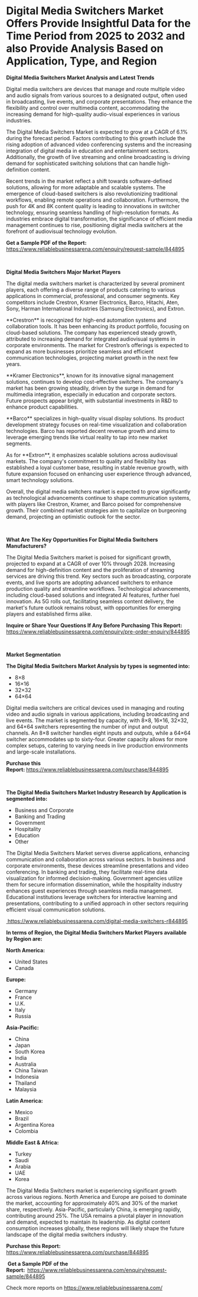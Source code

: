 <p><h1>Digital Media Switchers Market Offers Provide Insightful Data for the Time Period from 2025 to 2032 and also Provide Analysis Based on Application, Type, and Region</h1></p><p><strong>Digital Media Switchers Market Analysis and Latest Trends</strong></p>
<p><p>Digital media switchers are devices that manage and route multiple video and audio signals from various sources to a designated output, often used in broadcasting, live events, and corporate presentations. They enhance the flexibility and control over multimedia content, accommodating the increasing demand for high-quality audio-visual experiences in various industries.</p><p>The Digital Media Switchers Market is expected to grow at a CAGR of 6.1% during the forecast period. Factors contributing to this growth include the rising adoption of advanced video conferencing systems and the increasing integration of digital media in education and entertainment sectors. Additionally, the growth of live streaming and online broadcasting is driving demand for sophisticated switching solutions that can handle high-definition content.</p><p>Recent trends in the market reflect a shift towards software-defined solutions, allowing for more adaptable and scalable systems. The emergence of cloud-based switchers is also revolutionizing traditional workflows, enabling remote operations and collaboration. Furthermore, the push for 4K and 8K content quality is leading to innovations in switcher technology, ensuring seamless handling of high-resolution formats. As industries embrace digital transformation, the significance of efficient media management continues to rise, positioning digital media switchers at the forefront of audiovisual technology evolution.</p></p>
<p><strong>Get a Sample PDF of the Report:&nbsp;</strong> <a href="https://www.reliablebusinessarena.com/enquiry/request-sample/844895?utm_campaign=2397&utm_medium=2&utm_source=Github&utm_content=ia&utm_term=28022025&utm_id=digital-media-switchers">https://www.reliablebusinessarena.com/enquiry/request-sample/844895</a></p>
<p>&nbsp;</p>
<p><strong>Digital Media Switchers Major Market Players</strong></p>
<p><p>The digital media switchers market is characterized by several prominent players, each offering a diverse range of products catering to various applications in commercial, professional, and consumer segments. Key competitors include Crestron, Kramer Electronics, Barco, Hitachi, Aten, Sony, Harman International Industries (Samsung Electronics), and Extron.</p><p>**Crestron** is recognized for high-end automation systems and collaboration tools. It has been enhancing its product portfolio, focusing on cloud-based solutions. The company has experienced steady growth, attributed to increasing demand for integrated audiovisual systems in corporate environments. The market for Crestron’s offerings is expected to expand as more businesses prioritize seamless and efficient communication technologies, projecting market growth in the next few years.</p><p>**Kramer Electronics**, known for its innovative signal management solutions, continues to develop cost-effective switchers. The company's market has been growing steadily, driven by the surge in demand for multimedia integration, especially in education and corporate sectors. Future prospects appear bright, with substantial investments in R&D to enhance product capabilities.</p><p>**Barco** specializes in high-quality visual display solutions. Its product development strategy focuses on real-time visualization and collaboration technologies. Barco has reported decent revenue growth and aims to leverage emerging trends like virtual reality to tap into new market segments.</p><p>As for **Extron**, it emphasizes scalable solutions across audiovisual markets. The company's commitment to quality and flexibility has established a loyal customer base, resulting in stable revenue growth, with future expansion focused on enhancing user experience through advanced, smart technology solutions.</p><p>Overall, the digital media switchers market is expected to grow significantly as technological advancements continue to shape communication systems, with players like Crestron, Kramer, and Barco poised for comprehensive growth. Their combined market strategies aim to capitalize on burgeoning demand, projecting an optimistic outlook for the sector.</p></p>
<p>&nbsp;</p>
<p><strong>What Are The Key Opportunities For Digital Media Switchers Manufacturers?</strong></p>
<p><p>The Digital Media Switchers market is poised for significant growth, projected to expand at a CAGR of over 10% through 2028. Increasing demand for high-definition content and the proliferation of streaming services are driving this trend. Key sectors such as broadcasting, corporate events, and live sports are adopting advanced switchers to enhance production quality and streamline workflows. Technological advancements, including cloud-based solutions and integrated AI features, further fuel innovation. As 5G rolls out, facilitating seamless content delivery, the market's future outlook remains robust, with opportunities for emerging players and established firms alike.</p></p>
<p><strong>Inquire or Share Your Questions If Any Before Purchasing This Report:</strong> <a href="https://www.reliablebusinessarena.com/enquiry/pre-order-enquiry/844895?utm_campaign=2397&utm_medium=2&utm_source=Github&utm_content=ia&utm_term=28022025&utm_id=digital-media-switchers">https://www.reliablebusinessarena.com/enquiry/pre-order-enquiry/844895</a></p>
<p>&nbsp;</p>
<p><strong>Market Segmentation</strong></p>
<p><strong>The Digital Media Switchers Market Analysis by types is segmented into:</strong></p>
<p><ul><li>8×8</li><li>16×16</li><li>32×32</li><li>64×64</li></ul></p>
<p><p>Digital media switchers are critical devices used in managing and routing video and audio signals in various applications, including broadcasting and live events. The market is segmented by capacity, with 8×8, 16×16, 32×32, and 64×64 switchers representing the number of input and output channels. An 8×8 switcher handles eight inputs and outputs, while a 64×64 switcher accommodates up to sixty-four. Greater capacity allows for more complex setups, catering to varying needs in live production environments and large-scale installations.</p></p>
<p><strong>Purchase this Report:&nbsp;</strong><a href="https://www.reliablebusinessarena.com/purchase/844895?utm_campaign=2397&utm_medium=2&utm_source=Github&utm_content=ia&utm_term=28022025&utm_id=digital-media-switchers">https://www.reliablebusinessarena.com/purchase/844895</a></p>
<p>&nbsp;</p>
<p><strong>The Digital Media Switchers Market Industry Research by Application is segmented into:</strong></p>
<p><ul><li>Business and Corporate</li><li>Banking and Trading</li><li>Government</li><li>Hospitality</li><li>Education</li><li>Other</li></ul></p>
<p><p>The Digital Media Switchers Market serves diverse applications, enhancing communication and collaboration across various sectors. In business and corporate environments, these devices streamline presentations and video conferencing. In banking and trading, they facilitate real-time data visualization for informed decision-making. Government agencies utilize them for secure information dissemination, while the hospitality industry enhances guest experiences through seamless media management. Educational institutions leverage switchers for interactive learning and presentations, contributing to a unified approach in other sectors requiring efficient visual communication solutions.</p></p>
<p><a href="https://www.reliablebusinessarena.com/digital-media-switchers-r844895?utm_campaign=2397&utm_medium=2&utm_source=Github&utm_content=ia&utm_term=28022025&utm_id=digital-media-switchers">&nbsp;https://www.reliablebusinessarena.com/digital-media-switchers-r844895</a></p>
<p><strong>In terms of Region, the Digital Media Switchers Market Players available by Region are:</strong></p>
<p>
    <p> <strong> North America: </strong>
        <ul>
            <li>United States</li>
            <li>Canada</li>
        </ul>
        </p> 
    <p> <strong> Europe: </strong>
        <ul>
            <li>Germany</li>
            <li>France</li>
            <li>U.K.</li>
            <li>Italy</li>
            <li>Russia</li>
        </ul>
        </p> 
    <p> <strong> Asia-Pacific: </strong>
        <ul>
            <li>China</li>
            <li>Japan</li>
            <li>South Korea</li>
            <li>India</li>
            <li>Australia</li>
            <li>China Taiwan</li>
            <li>Indonesia</li>
            <li>Thailand</li>
            <li>Malaysia</li>
        </ul>
        </p> 
    <p> <strong> Latin America: </strong>
        <ul>
            <li>Mexico</li>
            <li>Brazil</li>
            <li>Argentina Korea</li>
            <li>Colombia</li>
        </ul>
        </p> 
    <p> <strong> Middle East & Africa: </strong>
        <ul>
            <li>Turkey</li>
            <li>Saudi</li>
            <li>Arabia</li>
            <li>UAE</li>
            <li>Korea</li>
        </ul>
    </p>
    </p>
<p><p>The Digital Media Switchers market is experiencing significant growth across various regions. North America and Europe are poised to dominate the market, accounting for approximately 40% and 30% of the market share, respectively. Asia-Pacific, particularly China, is emerging rapidly, contributing around 25%. The USA remains a pivotal player in innovation and demand, expected to maintain its leadership. As digital content consumption increases globally, these regions will likely shape the future landscape of the digital media switchers industry.</p></p>
<p><strong>Purchase this Report: </strong><a href="https://www.reliablebusinessarena.com/purchase/844895?utm_campaign=2397&utm_medium=2&utm_source=Github&utm_content=ia&utm_term=28022025&utm_id=digital-media-switchers">https://www.reliablebusinessarena.com/purchase/844895</a></p>
<p>&nbsp;<strong>Get a Sample PDF of the Report:&nbsp;&nbsp;</strong><a href="https://www.reliablebusinessarena.com/enquiry/request-sample/844895?utm_campaign=2397&utm_medium=2&utm_source=Github&utm_content=ia&utm_term=28022025&utm_id=digital-media-switchers">https://www.reliablebusinessarena.com/enquiry/request-sample/844895</a></p>
<p><strong></strong></p>
<p>Check more reports on <a href="https://www.reliablebusinessarena.com/?utm_campaign=2397&utm_medium=2&utm_source=Github&utm_content=ia&utm_term=28022025&utm_id=digital-media-switchers">https://www.reliablebusinessarena.com/</a></p>